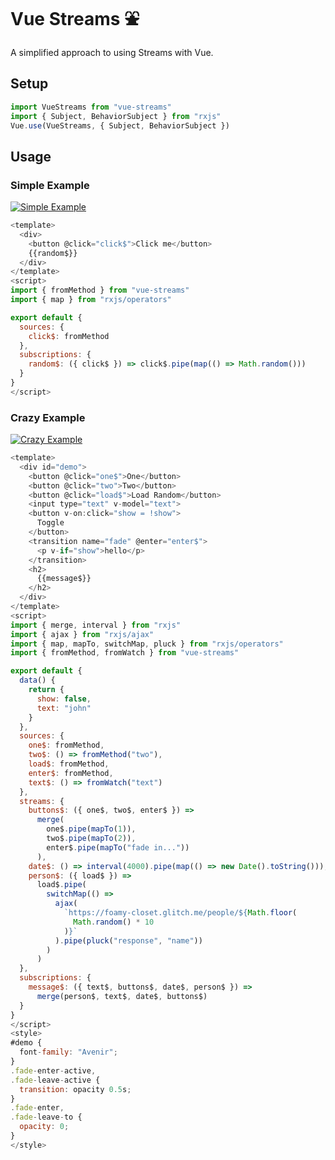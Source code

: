 # Vue Streams ⛲️

A simplified approach to using Streams with Vue.

## Setup

```js
import VueStreams from "vue-streams"
import { Subject, BehaviorSubject } from "rxjs"
Vue.use(VueStreams, { Subject, BehaviorSubject })
```

## Usage

### Simple Example

[![Simple Example](https://codesandbox.io/static/img/play-codesandbox.svg)](https://codesandbox.io/s/yv37425lox)

```js
<template>
  <div>
    <button @click="click$">Click me</button>
    {{random$}}
  </div>
</template>
<script>
import { fromMethod } from "vue-streams"
import { map } from "rxjs/operators"

export default {
  sources: {
    click$: fromMethod
  },
  subscriptions: {
    random$: ({ click$ }) => click$.pipe(map(() => Math.random()))
  }
}
</script>
```

### Crazy Example

[![Crazy Example](https://codesandbox.io/static/img/play-codesandbox.svg)](https://codesandbox.io/s/48jyk13nm7)

```js
<template>
  <div id="demo">
    <button @click="one$">One</button>
    <button @click="two">Two</button>
    <button @click="load$">Load Random</button>
    <input type="text" v-model="text">
    <button v-on:click="show = !show">
      Toggle
    </button>
    <transition name="fade" @enter="enter$">
      <p v-if="show">hello</p>
    </transition>
    <h2>
      {{message$}}
    </h2>
  </div>
</template>
<script>
import { merge, interval } from "rxjs"
import { ajax } from "rxjs/ajax"
import { map, mapTo, switchMap, pluck } from "rxjs/operators"
import { fromMethod, fromWatch } from "vue-streams"

export default {
  data() {
    return {
      show: false,
      text: "john"
    }
  },
  sources: {
    one$: fromMethod,
    two$: () => fromMethod("two"),
    load$: fromMethod,
    enter$: fromMethod,
    text$: () => fromWatch("text")
  },
  streams: {
    buttons$: ({ one$, two$, enter$ }) =>
      merge(
        one$.pipe(mapTo(1)),
        two$.pipe(mapTo(2)),
        enter$.pipe(mapTo("fade in..."))
      ),
    date$: () => interval(4000).pipe(map(() => new Date().toString())),
    person$: ({ load$ }) =>
      load$.pipe(
        switchMap(() =>
          ajax(
            `https://foamy-closet.glitch.me/people/${Math.floor(
              Math.random() * 10
            )}`
          ).pipe(pluck("response", "name"))
        )
      )
  },
  subscriptions: {
    message$: ({ text$, buttons$, date$, person$ }) =>
      merge(person$, text$, date$, buttons$)
  }
}
</script>
<style>
#demo {
  font-family: "Avenir";
}
.fade-enter-active,
.fade-leave-active {
  transition: opacity 0.5s;
}
.fade-enter,
.fade-leave-to {
  opacity: 0;
}
</style>
```
